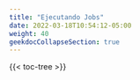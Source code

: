 ```yaml
---
title: "Ejecutando Jobs"
date: 2022-03-18T10:54:12-05:00
weight: 40
geekdocCollapseSection: true
---
```


{{< toc-tree >}}